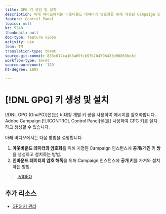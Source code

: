 ```yaml
---
title: GPG 키 생성 및 설치
description: 아래 비디오에서는 아웃바운드 데이터의 암호화를 위해 지정된 Campaign 인스턴스에 공개/개인 키 쌍을 생성 및 설치하는 방법과 인바운드 데이터의 암호 해독을 위해 Campaign 인스턴스에 공개 키를 가져와 설치하는 방법에 대해 설명합니다.
feature: Control Panel
topics: null
kt: 5240
thumbnail: null
doc-type: feature video
activity: use
team: TM
translation-type: tm+mt
source-git-commit: 838c617ca163a09fcb57b7b4706433e98869bc3d
workflow-type: tm+mt
source-wordcount: '129'
ht-degree: 100%

---
```



# [!DNL GPG] 키 생성 및 설치

[!DNL GPG (GnuPG)]은(는) 비대칭 개별 키 쌍을 사용하여 메시지를 암호화합니다. Adobe Campaign [!UICONTROL Control Panel]을(를) 사용하여 GPG 키를 설치하고 생성할 수 있습니다.

아래 비디오에서는 다음 방법을 설명합니다.

1. **아웃바운드 데이터의 암호화**&#x200B;를 위해 지정된 Campaign 인스턴스에 **공개/개인 키 쌍**&#x200B;을 생성하고 설치하는 방법.
2. **인바운드 데이터의 암호 해독**&#x200B;을 위해 Campaign 인스턴스에 **공개 키**&#x200B;를 가져와 설치하는 방법.

>[!VIDEO](https://video.tv.adobe.com/v/34201?quality=12)

## 추가 리소스

* [GPG 키 관리](https://docs.adobe.com/content/help/ko-KR/control-panel/using/instances-settings/gpg-keys-management.html)

